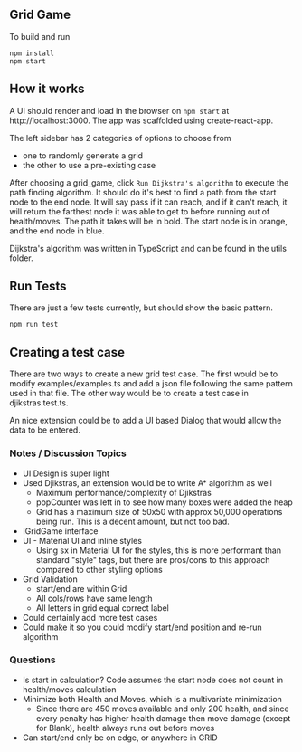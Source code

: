 ## Grid Game

To build and run
```
npm install
npm start
```

## How it works
A UI should render and load in the browser on `npm start` at http://localhost:3000. The app was scaffolded using create-react-app.


The left sidebar has 2 categories of options to choose from
- one to randomly generate a grid
- the other to use a pre-existing case 


After choosing a grid_game, click `Run Dijkstra's algorithm` to execute the path finding algorithm. It should do it's best to find a path from the start node to the end node. It will say pass if it can reach, and if it can't reach, it will
return the farthest node it was able to get to before running out of health/moves. The path it takes will be in bold. The start node is 
in orange, and the end node in blue.


Dijkstra's algorithm was written in TypeScript and can be found in the utils folder. 


## Run Tests
There are just a few tests currently, but should show the basic pattern. 
```
npm run test
```

## Creating a test case
There are two ways to create a new grid test case. The first would be to modify examples/examples.ts and add a json file
following the same pattern used in that file. The other way would be to create a test case in djikstras.test.ts.


An nice extension could be to add a UI based Dialog that would allow the data to be entered.

### Notes / Discussion Topics
- UI Design is super light
- Used Djikstras, an extension would be to write A* algorithm as well
  - Maximum performance/complexity of Djikstras
  - popCounter was left in to see how many boxes were added the heap
  - Grid has a maximum size of 50x50 with approx 50,000 operations being run. This is a decent amount, but not too bad.
- IGridGame interface
- UI - Material UI and inline styles
  - Using sx in Material UI for the styles, this is more performant than standard "style" tags, but there are pros/cons
  to this approach compared to other styling options
-  Grid Validation
    - start/end are within Grid
    - All cols/rows have same length
    - All letters in grid equal correct label
- Could certainly add more test cases
- Could make it so you could modify start/end position and re-run algorithm


### Questions
- Is start in calculation? Code assumes the start node does not count in health/moves calculation
- Minimize both Health and Moves, which is a multivariate minimization
  - Since there are 450 moves available and only 200 health, and since every penalty 
    has higher health damage then move damage (except for Blank), health always runs out before moves
- Can start/end only be on edge, or anywhere in GRID